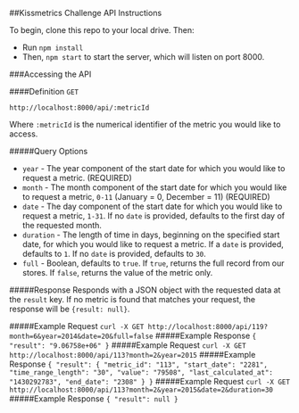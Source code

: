 ##Kissmetrics Challenge API Instructions

To begin, clone this repo to your local drive. Then:

* Run `npm install`
* Then, `npm start` to start the server, which will listen on port 8000.

###Accessing the API

####Definition
`GET`

`http://localhost:8000/api/:metricId`

Where `:metricId` is the numerical identifier of the metric you would like to access.

#####Query Options
* `year` - The year component of the start date for which you would like to request a metric. (REQUIRED)
* `month` - The month component of the start date for which you would like to request a metric, `0-11` (January = 0, December = 11) (REQUIRED)
* `date` - The day component of the start date for which you would like to request a metric, `1-31`. If no `date` is provided, defaults to the first day of the requested month.
* `duration` - The length of time in days, beginning on the specified start date, for which you would like to request a metric. If a `date` is provided, defaults to `1`. If no `date` is provided, defaults to `30`.
* `full` - Boolean, defaults to `true`. If `true`, returns the full record from our stores. If `false`, returns the value of the metric only.

#####Response
Responds with a JSON object with the requested data at the `result` key. If no metric is found that matches your request, the response will be `{result: null}`.

#####Example Request
`curl -X GET http://localhost:8000/api/119?month=6&year=2014&date=20&full=false`
#####Example Response
`{
    "result": "9.06758e+06"
}`
#####Example Request
`curl -X GET http://localhost:8000/api/113?month=2&year=2015`
#####Example Response
`{
"result": {
  "metric_id": "113",
  "start_date": "2281",
  "time_range_length": "30",
  "value": "79508",
  "last_calculated_at": "1430292783",
  "end_date": "2308"
  }
}`
#####Example Request
`curl -X GET http://localhost:8000/api/113?month=2&year=2015&date=2&duration=30`
#####Example Response
`{
"result": null
}`